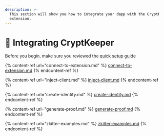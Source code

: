 ```yaml
---
description: >-
  This section will show you how to integrate your dapp with the CryptKeeper
  extension.
---
```


# 🧱 Integrating CryptKeeper

Before you begin, make sure you reviewed the [quick setup guide](../quick-setup.md)

{% content-ref url="connect-to-extension.md" %}
[connect-to-extension.md](connect-to-extension.md)
{% endcontent-ref %}

{% content-ref url="inject-client.md" %}
[inject-client.md](inject-client.md)
{% endcontent-ref %}

{% content-ref url="create-identity.md" %}
[create-identity.md](create-identity.md)
{% endcontent-ref %}

{% content-ref url="generate-proof.md" %}
[generate-proof.md](generate-proof.md)
{% endcontent-ref %}

{% content-ref url="zkitter-examples.md" %}
[zkitter-examples.md](zkitter-examples.md)
{% endcontent-ref %}

##
